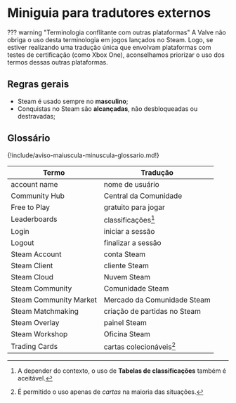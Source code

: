 # Miniguia para tradutores externos

??? warning "Terminologia conflitante com outras plataformas"
    A Valve não obriga o uso desta terminologia em jogos lançados no Steam.
    Logo, se estiver realizando uma tradução única que envolvam plataformas com testes
    de certificação (como Xbox One), aconselhamos priorizar o uso dos termos
    dessas outras plataformas.
    
    
## Regras gerais
* Steam é usado sempre no **masculino**;
* Conquistas no Steam são **alcançadas**, não desbloqueadas ou destravadas;


## Glossário

{!include/aviso-maiuscula-minuscula-glossario.md!}

Termo | Tradução
-----|--------
account name| nome de usuário
Community Hub|Central da Comunidade
Free to Play|gratuito para jogar
Leaderboards|classificações[^2]
Login|iniciar a sessão
Logout| finalizar a sessão
Steam Account| conta Steam
Steam Client|cliente Steam
Steam Cloud|Nuvem Steam
Steam Community|Comunidade Steam
Steam Community Market|Mercado da Comunidade Steam
Steam Matchmaking| criação de partidas no Steam
Steam Overlay|painel Steam
Steam Workshop|Oficina Steam
Trading Cards|cartas colecionáveis[^3]

[^2]:
    A depender do contexto, o uso de **Tabelas de classificações** também é aceitável.
    
[^3]:
    É permitido o uso apenas de *cartas* na maioria das situações.